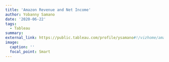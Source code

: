 ```yaml
---
title: 'Amazon Revenue and Net Income'
author: Yobanny Samano
date: '2020-06-22'
tags:
  - Tableau
summary:
external_link: https://public.tableau.com/profile/ysamano#!/vizhome/amazon3/Dashboard1
image:
  caption: ''
  focal_point: Smart
---
```

